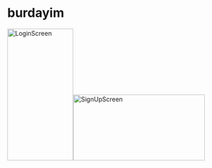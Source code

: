 # burdayim
<img src="https://i.imgur.com/Psxii8y.png" alt="LoginScreen" width="150" height="300"><img src="https://i.imgur.com/vsyynyF.png" alt="SignUpScreen" width="300" height="150">


